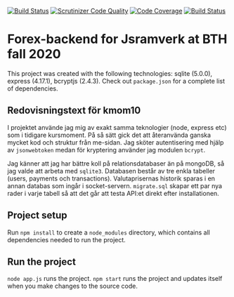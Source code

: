 [![Build Status](https://travis-ci.com/ahonson/forex-backend.svg?branch=main)](https://travis-ci.com/ahonson/forex-backend)
[![Scrutinizer Code Quality](https://scrutinizer-ci.com/g/ahonson/forex-backend/badges/quality-score.png?b=main)](https://scrutinizer-ci.com/g/ahonson/forex-backend/?branch=main)
[![Code Coverage](https://scrutinizer-ci.com/g/ahonson/forex-backend/badges/coverage.png?b=main)](https://scrutinizer-ci.com/g/ahonson/forex-backend/?branch=main)
[![Build Status](https://scrutinizer-ci.com/g/ahonson/forex-backend/badges/build.png?b=main)](https://scrutinizer-ci.com/g/ahonson/forex-backend/build-status/main)

# Forex-backend for Jsramverk at BTH fall 2020

This project was created with the following technologies: sqlite (5.0.0), express (4.17.1), bcryptjs (2.4.3). Check out `package.json` for a complete list of dependencies.

## Redovisningstext för kmom10

I projektet använde jag mig av exakt samma teknologier (node, express etc) som i tidigare kursmoment. På så sätt gick det att återanvända ganska mycket kod och struktur från me-sidan. Jag sköter autentisering med hjälp av `jsonwebtoken` medan för kryptering använder jag modulen `bcrypt`.

Jag känner att jag har bättre koll på relationsdatabaser än på mongoDB, så jag valde att arbeta med `sqlite3`. Databasen består av tre enkla tabeller (users, payments och transactions). Valutaprisernas historik sparas i en annan databas som ingår i socket-servern. `migrate.sql` skapar ett par nya rader i varje tabell så att det går att testa API:et direkt efter installationen.

## Project setup

Run `npm install` to create a `node_modules` directory, which contains all dependencies needed to run the project.

## Run the project

`node app.js` runs the project. `npm start` runs the project and updates itself when you make changes to the source code.

